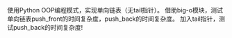 使用Python OOP编程模式，实现单向链表（无tail指针）。
借助big-o模块，测试单向链表push_front的时间复杂度，push_back的时间复杂度。
加入tail指针，测试push_back的时间复杂度!
